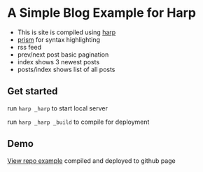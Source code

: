 # A Simple Blog Example for Harp

* This is site is compiled using [harp](http://harpjs.com)
* [prism](https://prismjs.com/) for syntax highlighting
* rss feed
* prev/next post basic pagination
* index shows 3 newest posts
* posts/index shows list of all posts

## Get started

run `harp _harp` to start local server


run `harp _harp _build` to compile for deployment

## Demo

[View repo example](https://handerson.github.io/harp-blog-example/) compiled and deployed to github page